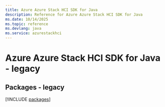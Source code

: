 ```yaml
---
title: Azure Azure Stack HCI SDK for Java
description: Reference for Azure Azure Stack HCI SDK for Java
ms.date: 10/14/2025
ms.topic: reference
ms.devlang: java
ms.service: azurestackhci
---
```

# Azure Azure Stack HCI SDK for Java - legacy
## Packages - legacy
[!INCLUDE [packages](azure-stack-hci-index.md)]